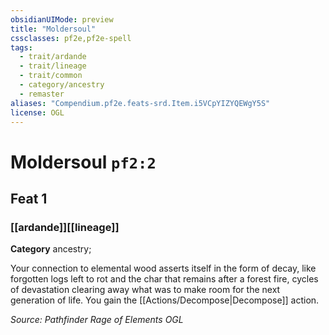 ```yaml
---
obsidianUIMode: preview
title: "Moldersoul"
cssclasses: pf2e,pf2e-spell
tags:
  - trait/ardande
  - trait/lineage
  - trait/common
  - category/ancestry
  - remaster
aliases: "Compendium.pf2e.feats-srd.Item.i5VCpYIZYQEWgY5S"
license: OGL
---
```

# Moldersoul `pf2:2`
## Feat 1
### [[ardande]][[lineage]]

**Category** ancestry; 




Your connection to elemental wood asserts itself in the form of decay, like forgotten logs left to rot and the char that remains after a forest fire, cycles of devastation clearing away what was to make room for the next generation of life. You gain the [[Actions/Decompose|Decompose]] action.

*Source: Pathfinder Rage of Elements*
*OGL*